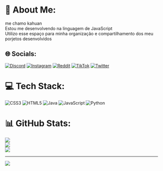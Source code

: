 # 💫 About Me:
me chamo kahuan <br>Estou me desenvolvendo na linguagem de JavaScript<br>Utilizo esse espaço para minha organização e compartilhamento dos meu porjetos desenvolvidos


## 🌐 Socials:
[![Discord](https://img.shields.io/badge/Discord-%237289DA.svg?logo=discord&logoColor=white)](https://discord.gg/kahuanvietroo) [![Instagram](https://img.shields.io/badge/Instagram-%23E4405F.svg?logo=Instagram&logoColor=white)](https://instagram.com/kahuanvietroo) [![Reddit](https://img.shields.io/badge/Reddit-%23FF4500.svg?logo=Reddit&logoColor=white)](https://reddit.com/user/kahuanvietroo) [![TikTok](https://img.shields.io/badge/TikTok-%23000000.svg?logo=TikTok&logoColor=white)](https://tiktok.com/@.vietro.6) [![Twitter](https://img.shields.io/badge/Twitter-%231DA1F2.svg?logo=Twitter&logoColor=white)](https://twitter.com/kaka⚜️) 

# 💻 Tech Stack:
![CSS3](https://img.shields.io/badge/css3-%231572B6.svg?style=for-the-badge&logo=css3&logoColor=white) ![HTML5](https://img.shields.io/badge/html5-%23E34F26.svg?style=for-the-badge&logo=html5&logoColor=white) ![Java](https://img.shields.io/badge/java-%23ED8B00.svg?style=for-the-badge&logo=java&logoColor=white) ![JavaScript](https://img.shields.io/badge/javascript-%23323330.svg?style=for-the-badge&logo=javascript&logoColor=%23F7DF1E) ![Python](https://img.shields.io/badge/python-3670A0?style=for-the-badge&logo=python&logoColor=ffdd54)
# 📊 GitHub Stats:
![](https://github-readme-stats.vercel.app/api?username=kahuanvietroo&theme=radical&hide_border=true&include_all_commits=true&count_private=false)<br/>
![](https://github-readme-streak-stats.herokuapp.com/?user=kahuanvietroo&theme=radical&hide_border=true)<br/>
![](https://github-readme-stats.vercel.app/api/top-langs/?username=kahuanvietroo&theme=radical&hide_border=true&include_all_commits=true&count_private=false&layout=compact)

---
[![](https://visitcount.itsvg.in/api?id=kahuanvietroo&icon=0&color=0)](https://visitcount.itsvg.in)

<!-- Proudly created with GPRM ( https://gprm.itsvg.in ) -->

